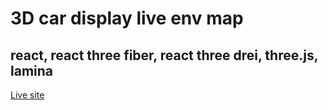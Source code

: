 # 3D car display live env map
## react, react three fiber, react three drei, three.js, lamina

[Live site ](https://car-show-eight.vercel.app/)




